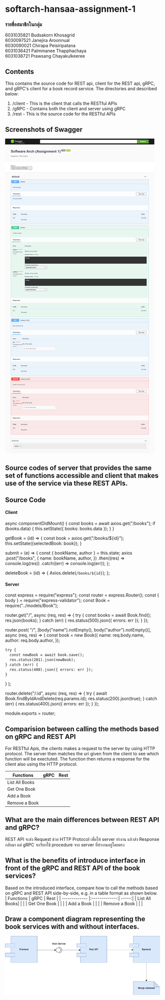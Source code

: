 # softarch-hansaa-assignment-1  
  
### รายชื่อสมาชิกในกลุ่ม  
6031035821 Budsakorn Khosagrid  
6030097521 Janejira Aroonnual  
6030090021 Chirapa Peisiripatana  
6031036421 Palmmanee Thapphachaya  
6031038721 Prawsang Chayakulkeeree 

## Contents  
This contains the source code for REST api, client for the REST api, gRPC, and gRPC's client for a book record service. The directories and described below:  
1. /client - This is the client that calls the RESTful APIs
2. /gRPC - Contains both the client and server using gRPC
3. /rest - This is the source code for the RESTful APIs

## Screenshots of Swagger 
![Screenshots of Swagger](https://github.com/2110521-2563-1-Software-Architecture/softarch-hansaa-assignment-1/blob/master/images/swagger1.png?raw=true)

## Source codes of server that provides the same set of functions accessible and client that makes use of the service via these REST APIs.

## Source Code 

#### Client
async componentDidMount() {
    const books = await axios.get("/books");
    if (books.data) {
      this.setState({ books: books.data });
    }
  }

getBook = (id) => {
  const book = axios.get("/books/${id}");
  this.setState({selectedBook: book});
}

submit = (e) => {
    const { bookName, author } = this.state;
    axios
      .post("/books", {
        name: bookName,
        author,
      })
      .then((res) => console.log(res))
      .catch((err) => console.log(err));
  };

deleteBook = (id) => {
    Axios.delete(`/books/${id}`);
};


#### Server
const express = require("express");
const router = express.Router();
const { body } = require("express-validator");
const Book = require("../models/Book");

router.get("/", async (req, res) => {
  try {
    const books = await Book.find();
    res.json(books);
  } catch (err) {
    res.status(500).json({ errors: err });
  }
});

router.post(
  "/",
  [body("name").notEmpty(), body("author").notEmpty()],
  async (req, res) => {
    const book = new Book({
      name: req.body.name,
      author: req.body.author,
    });

    try {
      const newBook = await book.save();
      res.status(201).json(newBook);
    } catch (err) {
      res.status(400).json({ errors: err });
    }
  }
);

router.delete("/:id", async (req, res) => {
  try {
    await Book.findByIdAndDelete(req.params.id);
    res.status(200).json(true);
  } catch (err) {
    res.status(400).json({ errors: err });
  }
});

module.exports = router;

## Comparision between calling the methods based on gRPC and REST API
For RESTful Apis, the clients makes a request to the server by using HTTP protocol. The server then matches the uri given from the client to see which function will be exectuted. The function then returns a response for the client also using the HTTP protocol.

| Functions     | gRPC          | Rest  |
| ------------- |:-------------:| -----:|
| List All Books|               |       |
| Get One Book  |               |       |
| Add a Book    |               |       |
| Remove a Book |               |       |

## What are the main differences between REST API and gRPC?

REST API จะส่ง Request ด้วย HTTP Protocol เพื่อให้ server ทำงาน แล้วส่ง Response กลับมา แต่ gRPC จะเรียกใช้ procedure จาก server ที่ทำงานอยู่โดยตรง

## What is the benefits of introduce interface in front of the gRPC and REST API of the book services?
Based on the introduced interface, compare how to call the methods based on gRPC and REST API side-by-side, e.g. in a table format as shown below.
| Functions     | gRPC          | Rest  |
| ------------- |:-------------:| -----:|
| List All Books|               |       |
| Get One Book  |               |       |
| Add a Book    |               |       |
| Remove a Book |               |       |

## Draw a component diagram representing the book services with and without interfaces.

![component diagram of RestApi with interface](https://github.com/2110521-2563-1-Software-Architecture/softarch-hansaa-assignment-1/blob/master/images/Component%20(4).png)
